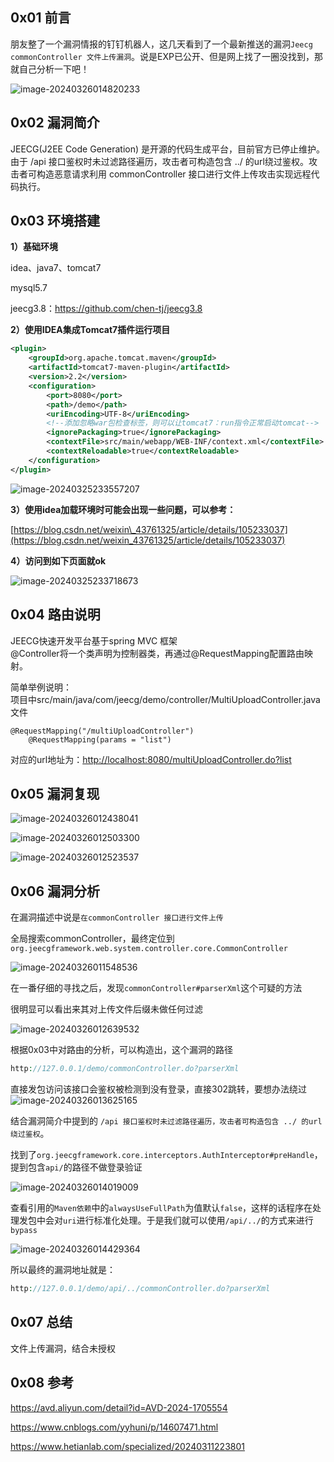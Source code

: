 0x01 前言
-------

朋友整了一个漏洞情报的钉钉机器人，这几天看到了一个最新推送的漏洞`Jeecg commonController 文件上传漏洞`。说是EXP已公开、但是网上找了一圈没找到，那就自己分析一下吧！

![image-20240326014820233](https://shs3.b.qianxin.com/attack_forum/2024/03/attach-98a7101067b868f52e0452c817d540dd93a04a37.png)

0x02 漏洞简介
---------

JEECG(J2EE Code Generation) 是开源的代码生成平台，目前官方已停止维护。由于 /api 接口鉴权时未过滤路径遍历，攻击者可构造包含 ../ 的url绕过鉴权。攻击者可构造恶意请求利用 commonController 接口进行文件上传攻击实现远程代码执行。

0x03 环境搭建
---------

**1）基础环境**

idea、java7、tomcat7

mysql5.7

jeecg3.8：<https://github.com/chen-tj/jeecg3.8>

**2）使用IDEA集成Tomcat7插件运行项目**

```xml
<plugin>
    <groupId>org.apache.tomcat.maven</groupId>
    <artifactId>tomcat7-maven-plugin</artifactId>
    <version>2.2</version>
    <configuration>
        <port>8080</port>
        <path>/demo</path>
        <uriEncoding>UTF-8</uriEncoding>
        <!--添加忽略war包检查标签，则可以让tomcat7：run指令正常启动tomcat-->
        <ignorePackaging>true</ignorePackaging>
        <contextFile>src/main/webapp/WEB-INF/context.xml</contextFile>
        <contextReloadable>true</contextReloadable>
    </configuration>
</plugin>
```

![image-20240325233557207](https://shs3.b.qianxin.com/attack_forum/2024/03/attach-17c71532c60d6d47e08ab3dec91293497b46b821.png)

**3）使用idea加载环境时可能会出现一些问题，可以参考：**

[https://blog.csdn.net/weixin\_43761325/article/details/105233037](https://blog.csdn.net/weixin_43761325/article/details/105233037)

**4）访问到如下页面就ok**

![image-20240325233718673](https://shs3.b.qianxin.com/attack_forum/2024/03/attach-28955fcd70dc3145c9eb2b5139931aeed2d50b80.png)

0x04 路由说明
---------

JEECG快速开发平台基于spring MVC 框架  
@Controller将一个类声明为控制器类，再通过@RequestMapping配置路由映射。

简单举例说明：  
项目中src/main/java/com/jeecg/demo/controller/MultiUploadController.java文件

```less
@RequestMapping("/multiUploadController")
    @RequestMapping(params = "list")
```

对应的url地址为：<http://localhost:8080/multiUploadController.do?list>

0x05 漏洞复现
---------

![image-20240326012438041](https://shs3.b.qianxin.com/attack_forum/2024/03/attach-4286754f01934cfc3fa0b1a46df43431bd282f93.png)

![image-20240326012503300](https://shs3.b.qianxin.com/attack_forum/2024/03/attach-05728f58124fa9384bef9096ce18142568c2671a.png)

![image-20240326012523537](https://shs3.b.qianxin.com/attack_forum/2024/03/attach-de1467e930e9e07f49de3d4ddffa02bb543c1826.png)

0x06 漏洞分析
---------

在漏洞描述中说是`在commonController 接口进行文件上传`

全局搜索commonController，最终定位到`org.jeecgframework.web.system.controller.core.CommonController`

![image-20240326011548536](https://shs3.b.qianxin.com/attack_forum/2024/03/attach-426148799fd7e9db0b40ded7bca3f275914a55fc.png)

在一番仔细的寻找之后，发现`commonController#parserXml`这个可疑的方法

很明显可以看出来其对上传文件后缀未做任何过滤

![image-20240326012639532](https://shs3.b.qianxin.com/attack_forum/2024/03/attach-ec1c9fc8e90ad9b4afcd68fe97455908ae6c0819.png)

根据0x03中对路由的分析，可以构造出，这个漏洞的路径

```php
http://127.0.0.1/demo/commonController.do?parserXml
```

直接发包访问该接口会鉴权被检测到没有登录，直接302跳转，要想办法绕过  
![image-20240326013625165](https://shs3.b.qianxin.com/attack_forum/2024/03/attach-dd0b5dd130a63f32d4acbbb48e4198ede968a6a9.png)

结合漏洞简介中提到的 `/api 接口鉴权时未过滤路径遍历，攻击者可构造包含 ../ 的url绕过鉴权`。

找到了`org.jeecgframework.core.interceptors.AuthInterceptor#preHandle`，提到包含`api/`的路径不做登录验证

![image-20240326014019009](https://shs3.b.qianxin.com/attack_forum/2024/03/attach-6721d11c352cdb31a45b0d5b3681ea960ec698c9.png)

查看引用的`Maven依赖`中的`alwaysUseFullPath`为值默认`false`，这样的话程序在处理发包中会对`uri`进行标准化处理。于是我们就可以使用`/api/../`的方式来进行`bypass`

![image-20240326014429364](https://shs3.b.qianxin.com/attack_forum/2024/03/attach-731b1fa2e3c1933298a6040727c1decffc20f903.png)

所以最终的漏洞地址就是：

```php
http://127.0.0.1/demo/api/../commonController.do?parserXml
```

0x07 总结
-------

文件上传漏洞，结合未授权

0x08 参考
-------

<https://avd.aliyun.com/detail?id=AVD-2024-1705554>

<https://www.cnblogs.com/yyhuni/p/14607471.html>

<https://www.hetianlab.com/specialized/20240311223801>